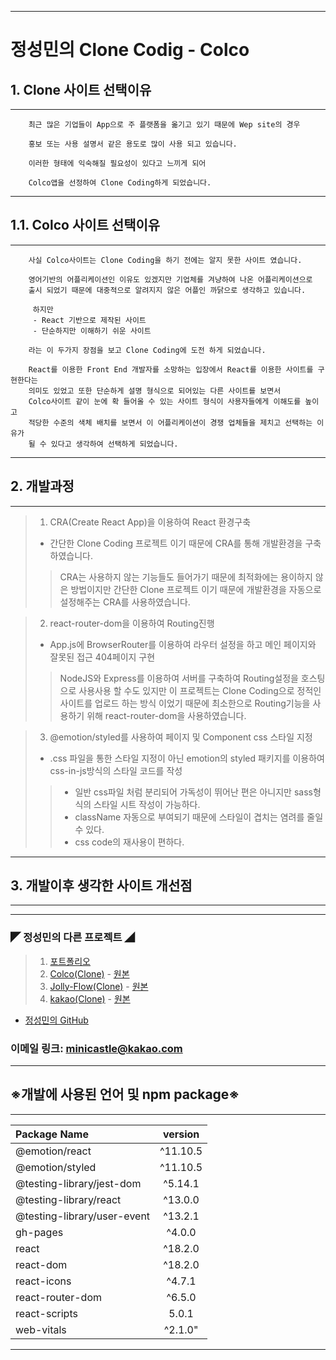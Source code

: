 - - -
# 정성민의 Clone Codig - Colco
## 1. Clone 사이트 선택이유
---
```
    최근 많은 기업들이 App으로 주 플랫폼을 옮기고 있기 때문에 Wep site의 경우

    홍보 또는 사용 설명서 같은 용도로 많이 사용 되고 있습니다.

    이러한 형태에 익숙해질 필요성이 있다고 느끼게 되어

    Colco앱을 선정하여 Clone Coding하게 되었습니다.
```
---
## 1.1. Colco 사이트 선택이유
---
```
    사실 Colco사이트는 Clone Coding을 하기 전에는 알지 못한 사이트 였습니다.

    영어기반의 어플리케이션인 이유도 있겠지만 기업체를 겨냥하여 나온 어플리케이션으로
    출시 되었기 때문에 대중적으로 알려지지 않은 어플인 까닭으로 생각하고 있습니다.

     하지만 
     - React 기반으로 제작된 사이트
     - 단순하지만 이해하기 쉬운 사이트
    
    라는 이 두가지 장점을 보고 Clone Coding에 도전 하게 되었습니다.
    
    React를 이용한 Front End 개발자를 소망하는 입장에서 React를 이용한 사이트를 구현한다는
    의미도 있었고 또한 단순하게 설명 형식으로 되어있는 다른 사이트를 보면서
    Colco사이트 같이 눈에 확 들어올 수 있는 사이트 형식이 사용자들에게 이해도를 높이고
    적당한 수준의 색체 배치를 보면서 이 어플리케이션이 경쟁 업체들을 제치고 선택하는 이유가
    될 수 있다고 생각하여 선택하게 되었습니다.
```
---
## 2. 개발과정
---
> 1. CRA(Create React App)을 이용하여 React 환경구축
> -  간단한 Clone Coding 프로젝트 이기 때문에 CRA를 통해 개발환경을 구축하였습니다.
>> CRA는 사용하지 않는 기능들도 들어가기 때문에 최적화에는 용이하지 않은 방법이지만 간단한 Clone 프로젝트 이기 때문에 개발환경을 자동으로 설정해주는 CRA를 사용하였습니다.

> 2. react-router-dom을 이용하여 Routing진행
> - App.js에 BrowserRouter를 이용하여 라우터 설정을 하고 메인 페이지와 잘못된 접근 404페이지 구현
>>NodeJS와 Express를 이용하여 서버를 구축하여 Routing설정을 호스팅으로 사용사용 할 수도 있지만 이 프로젝트는 Clone Coding으로 정적인 사이트를 업로드 하는 방식 이었기 때문에 최소한으로 Routing기능을 사용하기 위해 react-router-dom을 사용하였습니다.

> 3. @emotion/styled를 사용하여 페이지 및 Component css 스타일 지정
> - .css 파일을 통한 스타일 지정이 아닌 emotion의 styled 패키지를 이용하여 css-in-js방식의 스타일 코드를 작성
>> - 일반 css파일 처럼 분리되어 가독성이 뛰어난 편은 아니지만 sass형식의 스타일 시트 작성이 가능하다.
>> - className 자동으로 부여되기 때문에 스타일이 겹치는 염려를 줄일수 있다.
>> - css code의 재사용이 편하다.

---
## 3. 개발이후 생각한 사이트 개선점
---
---
### ◤ 정성민의 다른 프로젝트 ◢
> 1. [포트폴리오](https://minicastle.github.io/portpolio/)
> 2. [Colco(Clone)](https://minicastle.github.io/Clone-Colco/) - [원본](https://colco.app/)
> 3. [Jolly-Flow(Clone)](https://minicastle.github.io/Clone-JollyFlow/) - [원본](https://jollyflow.webflow.io/)
> 4. [kakao(Clone)](https://minicastle.github.io/Clone-Kakao/) - [원본](https://www.kakaocorp.com/page/)

- [정성민의 GitHub](https://github.com/minicastle)

### 이메일 링크: <minicastle@kakao.com>
---
## ※개발에 사용된 언어 및 npm package※
---
|Package Name                 | version  |
| :--                         | :--:     |
| @emotion/react              | ^11.10.5 |
| @emotion/styled             | ^11.10.5 |
| @testing-library/jest-dom   | ^5.14.1  |
| @testing-library/react      | ^13.0.0  |
| @testing-library/user-event | ^13.2.1  |
| gh-pages                    | ^4.0.0   |
| react                       | ^18.2.0  |
| react-dom                   | ^18.2.0  |
| react-icons                 | ^4.7.1   |
| react-router-dom            | ^6.5.0   |
| react-scripts               | 5.0.1    |
| web-vitals                  | ^2.1.0"  |
---